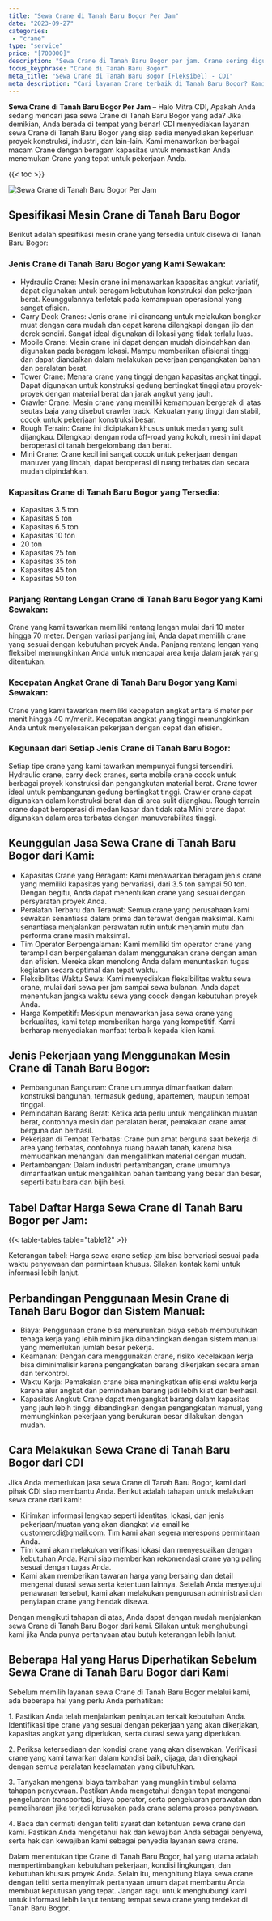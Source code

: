 ```yaml
---
title: "Sewa Crane di Tanah Baru Bogor Per Jam"
date: "2023-09-27"
categories:
 - "crane"
type: "service"
price: "[700000]"
description: "Sewa Crane di Tanah Baru Bogor per jam. Crane sering digunakan untuk proyek pembangunan sebagai peralatan andal yang efisien. Konsultasi gratis sekarang."
focus_keyphrase: "Crane di Tanah Baru Bogor"
meta_title: "Sewa Crane di Tanah Baru Bogor [Fleksibel] - CDI"
meta_description: "Cari layanan Crane terbaik di Tanah Baru Bogor? Kami menyediakan Crane berkualitas untuk pengangkatan berat. Nikmati harga terbaik hari ini."
---
```


**Sewa Crane di Tanah Baru Bogor Per Jam** – Halo Mitra CDI, Apakah Anda sedang mencari jasa sewa Crane di Tanah Baru Bogor yang ada? Jika demikian, Anda berada di tempat yang benar! CDI menyediakan layanan sewa Crane di Tanah Baru Bogor yang siap sedia menyediakan keperluan proyek konstruksi, industri, dan lain-lain. Kami menawarkan berbagai macam Crane dengan beragam kapasitas untuk memastikan Anda menemukan Crane yang tepat untuk pekerjaan Anda.

{{< toc >}}

![Sewa Crane di Tanah Baru Bogor Per Jam](/images/crane/crane-24.jpg)

## Spesifikasi Mesin Crane di Tanah Baru Bogor

Berikut adalah spesifikasi mesin crane yang tersedia untuk disewa di Tanah Baru Bogor:

### Jenis Crane di Tanah Baru Bogor yang Kami Sewakan:

*   Hydraulic Crane: Mesin crane ini menawarkan kapasitas angkut variatif, dapat digunakan untuk beragam kebutuhan konstruksi dan pekerjaan berat. Keunggulannya terletak pada kemampuan operasional yang sangat efisien.
*   Carry Deck Cranes: Jenis crane ini dirancang untuk melakukan bongkar muat dengan cara mudah dan cepat karena dilengkapi dengan jib dan derek sendiri. Sangat ideal digunakan di lokasi yang tidak terlalu luas.
*   Mobile Crane: Mesin crane ini dapat dengan mudah dipindahkan dan digunakan pada beragam lokasi. Mampu memberikan efisiensi tinggi dan dapat diandalkan dalam melakukan pekerjaan pengangkatan bahan dan peralatan berat.
*   Tower Crane: Menara crane yang tinggi dengan kapasitas angkat tinggi. Dapat digunakan untuk konstruksi gedung bertingkat tinggi atau proyek-proyek dengan material berat dan jarak angkut yang jauh.
*   Crawler Crane: Mesin crane yang memiliki kemampuan bergerak di atas seutas baja yang disebut crawler track. Kekuatan yang tinggi dan stabil, cocok untuk pekerjaan konstruksi besar.
*   Rough Terrain: Crane ini diciptakan khusus untuk medan yang sulit dijangkau. Dilengkapi dengan roda off-road yang kokoh, mesin ini dapat beroperasi di tanah bergelombang dan berat.
*   Mini Crane: Crane kecil ini sangat cocok untuk pekerjaan dengan manuver yang lincah, dapat beroperasi di ruang terbatas dan secara mudah dipindahkan.

### Kapasitas Crane di Tanah Baru Bogor yang Tersedia:

*   Kapasitas 3.5 ton
*   Kapasitas 5 ton
*   Kapasitas 6.5 ton
*   Kapasitas 10 ton
*   20 ton
*   Kapasitas 25 ton
*   Kapasitas 35 ton
*   Kapasitas 45 ton
*   Kapasitas 50 ton

### Panjang Rentang Lengan Crane di Tanah Baru Bogor yang Kami Sewakan:

Crane yang kami tawarkan memiliki rentang lengan mulai dari 10 meter hingga 70 meter. Dengan variasi panjang ini, Anda dapat memilih crane yang sesuai dengan kebutuhan proyek Anda. Panjang rentang lengan yang fleksibel memungkinkan Anda untuk mencapai area kerja dalam jarak yang ditentukan.

### Kecepatan Angkat Crane di Tanah Baru Bogor yang Kami Sewakan:

Crane yang kami tawarkan memiliki kecepatan angkat antara 6 meter per menit hingga 40 m/menit. Kecepatan angkat yang tinggi memungkinkan Anda untuk menyelesaikan pekerjaan dengan cepat dan efisien.

### Kegunaan dari Setiap Jenis Crane di Tanah Baru Bogor:

Setiap tipe crane yang kami tawarkan mempunyai fungsi tersendiri. Hydraulic crane, carry deck cranes, serta mobile crane cocok untuk berbagai proyek konstruksi dan pengangkutan material berat. Crane tower ideal untuk pembangunan gedung bertingkat tinggi. Crawler crane dapat digunakan dalam konstruksi berat dan di area sulit dijangkau. Rough terrain crane dapat beroperasi di medan kasar dan tidak rata Mini crane dapat digunakan dalam area terbatas dengan manuverabilitas tinggi.

## Keunggulan Jasa Sewa Crane di Tanah Baru Bogor dari Kami:

*   Kapasitas Crane yang Beragam: Kami menawarkan beragam jenis crane yang memiliki kapasitas yang bervariasi, dari 3.5 ton sampai 50 ton. Dengan begitu, Anda dapat menentukan crane yang sesuai dengan persyaratan proyek Anda.
*   Peralatan Terbaru dan Terawat: Semua crane yang perusahaan kami sewakan senantiasa dalam prima dan terawat dengan maksimal. Kami senantiasa menjalankan perawatan rutin untuk menjamin mutu dan performa crane masih maksimal.
*   Tim Operator Berpengalaman: Kami memiliki tim operator crane yang terampil dan berpengalaman dalam menggunakan crane dengan aman dan efisien. Mereka akan menolong Anda dalam menuntaskan tugas kegiatan secara optimal dan tepat waktu.
*   Fleksibilitas Waktu Sewa: Kami menyediakan fleksibilitas waktu sewa crane, mulai dari sewa per jam sampai sewa bulanan. Anda dapat menentukan jangka waktu sewa yang cocok dengan kebutuhan proyek Anda.
*   Harga Kompetitif: Meskipun menawarkan jasa sewa crane yang berkualitas, kami tetap memberikan harga yang kompetitif. Kami berharap menyediakan manfaat terbaik kepada klien kami.

## Jenis Pekerjaan yang Menggunakan Mesin Crane di Tanah Baru Bogor:

*   Pembangunan Bangunan: Crane umumnya dimanfaatkan dalam konstruksi bangunan, termasuk gedung, apartemen, maupun tempat tinggal.
*   Pemindahan Barang Berat: Ketika ada perlu untuk mengalihkan muatan berat, contohnya mesin dan peralatan berat, pemakaian crane amat berguna dan berhasil.
*   Pekerjaan di Tempat Terbatas: Crane pun amat berguna saat bekerja di area yang terbatas, contohnya ruang bawah tanah, karena bisa memudahkan menangani dan mengalihkan material dengan mudah.
*   Pertambangan: Dalam industri pertambangan, crane umumnya dimanfaatkan untuk mengalihkan bahan tambang yang besar dan besar, seperti batu bara dan bijih besi.

## Tabel Daftar Harga Sewa Crane di Tanah Baru Bogor per Jam:

{{< table-tables table="table12" >}}

Keterangan tabel: Harga sewa crane setiap jam bisa bervariasi sesuai pada waktu penyewaan dan permintaan khusus. Silakan kontak kami untuk informasi lebih lanjut.

## Perbandingan Penggunaan Mesin Crane di Tanah Baru Bogor dan Sistem Manual:

*   Biaya: Penggunaan crane bisa menurunkan biaya sebab membutuhkan tenaga kerja yang lebih minim jika dibandingkan dengan sistem manual yang memerlukan jumlah besar pekerja.
*   Keamanan: Dengan cara menggunakan crane, risiko kecelakaan kerja bisa diminimalisir karena pengangkatan barang dikerjakan secara aman dan terkontrol.
*   Waktu Kerja: Pemakaian crane bisa meningkatkan efisiensi waktu kerja karena alur angkat dan pemindahan barang jadi lebih kilat dan berhasil.
*   Kapasitas Angkut: Crane dapat mengangkat barang dalam kapasitas yang jauh lebih tinggi dibandingkan dengan pengangkatan manual, yang memungkinkan pekerjaan yang berukuran besar dilakukan dengan mudah.

## Cara Melakukan Sewa Crane di Tanah Baru Bogor dari CDI

Jika Anda memerlukan jasa sewa Crane di Tanah Baru Bogor, kami dari pihak CDI siap membantu Anda. Berikut adalah tahapan untuk melakukan sewa crane dari kami:

*   Kirimkan informasi lengkap seperti identitas, lokasi, dan jenis pekerjaan/muatan yang akan diangkat via email ke customercdi@gmail.com. Tim kami akan segera merespons permintaan Anda.
*   Tim kami akan melakukan verifikasi lokasi dan menyesuaikan dengan kebutuhan Anda. Kami siap memberikan rekomendasi crane yang paling sesuai dengan tugas Anda.
*   Kami akan memberikan tawaran harga yang bersaing dan detail mengenai durasi sewa serta ketentuan lainnya. Setelah Anda menyetujui penawaran tersebut, kami akan melakukan pengurusan administrasi dan penyiapan crane yang hendak disewa.

Dengan mengikuti tahapan di atas, Anda dapat dengan mudah menjalankan sewa Crane di Tanah Baru Bogor dari kami. Silakan untuk menghubungi kami jika Anda punya pertanyaan atau butuh keterangan lebih lanjut.

## Beberapa Hal yang Harus Diperhatikan Sebelum Sewa Crane di Tanah Baru Bogor dari Kami

Sebelum memilih layanan sewa Crane di Tanah Baru Bogor melalui kami, ada beberapa hal yang perlu Anda perhatikan:

1\.  Pastikan Anda telah menjalankan peninjauan terkait kebutuhan Anda. Identifikasi tipe crane yang sesuai dengan pekerjaan yang akan dikerjakan, kapasitas angkat yang diperlukan, serta durasi sewa yang diperlukan.

2\.  Periksa ketersediaan dan kondisi crane yang akan disewakan. Verifikasi crane yang kami tawarkan dalam kondisi baik, dijaga, dan dilengkapi dengan semua peralatan keselamatan yang dibutuhkan.

3\.  Tanyakan mengenai biaya tambahan yang mungkin timbul selama tahapan penyewaan. Pastikan Anda mengetahui dengan tepat mengenai pengeluaran transportasi, biaya operator, serta pengeluaran perawatan dan pemeliharaan jika terjadi kerusakan pada crane selama proses penyewaan.

4\.  Baca dan cermati dengan teliti syarat dan ketentuan sewa crane dari kami. Pastikan Anda mengetahui hak dan kewajiban Anda sebagai penyewa, serta hak dan kewajiban kami sebagai penyedia layanan sewa crane.

Dalam menentukan tipe Crane di Tanah Baru Bogor, hal yang utama adalah mempertimbangkan kebutuhan pekerjaan, kondisi lingkungan, dan kebutuhan khusus proyek Anda. Selain itu, menghitung biaya sewa crane dengan teliti serta menyimak pertanyaan umum dapat membantu Anda membuat keputusan yang tepat. Jangan ragu untuk menghubungi kami untuk informasi lebih lanjut tentang tempat sewa crane yang terdekat di Tanah Baru Bogor.